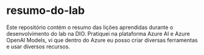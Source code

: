 # resumo-do-lab
Este repositório contém o resumo das lições aprendidas durante o desenvolvimento do lab na DIO.
Pratiquei na plataforma Azure AI e Azure OpenAI Models, vi que dentro do Azure eu posso criar diversas ferramentas e usar diversos recursos.
